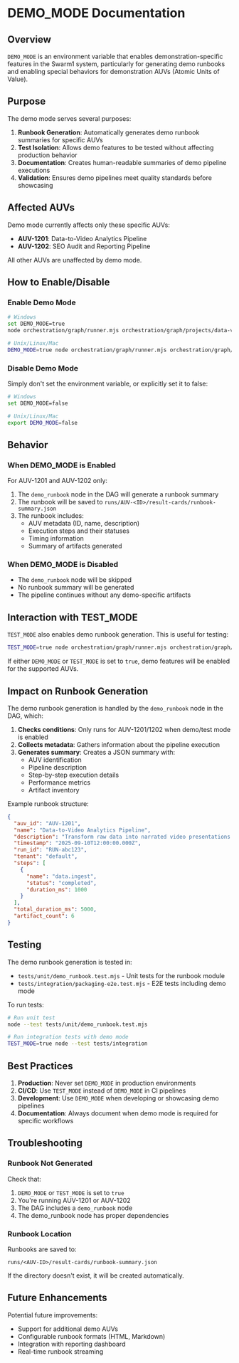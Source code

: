 # DEMO_MODE Documentation

## Overview

`DEMO_MODE` is an environment variable that enables demonstration-specific features in the Swarm1 system, particularly for generating demo runbooks and enabling special behaviors for demonstration AUVs (Atomic Units of Value).

## Purpose

The demo mode serves several purposes:

1. **Runbook Generation**: Automatically generates demo runbook summaries for specific AUVs
2. **Test Isolation**: Allows demo features to be tested without affecting production behavior
3. **Documentation**: Creates human-readable summaries of demo pipeline executions
4. **Validation**: Ensures demo pipelines meet quality standards before showcasing

## Affected AUVs

Demo mode currently affects only these specific AUVs:

- **AUV-1201**: Data-to-Video Analytics Pipeline
- **AUV-1202**: SEO Audit and Reporting Pipeline

All other AUVs are unaffected by demo mode.

## How to Enable/Disable

### Enable Demo Mode

```bash
# Windows
set DEMO_MODE=true
node orchestration/graph/runner.mjs orchestration/graph/projects/data-video-demo.yaml

# Unix/Linux/Mac
DEMO_MODE=true node orchestration/graph/runner.mjs orchestration/graph/projects/data-video-demo.yaml
```

### Disable Demo Mode

Simply don't set the environment variable, or explicitly set it to false:

```bash
# Windows
set DEMO_MODE=false

# Unix/Linux/Mac
export DEMO_MODE=false
```

## Behavior

### When DEMO_MODE is Enabled

For AUV-1201 and AUV-1202 only:

1. The `demo_runbook` node in the DAG will generate a runbook summary
2. The runbook will be saved to `runs/AUV-<ID>/result-cards/runbook-summary.json`
3. The runbook includes:
   - AUV metadata (ID, name, description)
   - Execution steps and their statuses
   - Timing information
   - Summary of artifacts generated

### When DEMO_MODE is Disabled

- The `demo_runbook` node will be skipped
- No runbook summary will be generated
- The pipeline continues without any demo-specific artifacts

## Interaction with TEST_MODE

`TEST_MODE` also enables demo runbook generation. This is useful for testing:

```bash
TEST_MODE=true node orchestration/graph/runner.mjs orchestration/graph/projects/data-video-demo.yaml
```

If either `DEMO_MODE` or `TEST_MODE` is set to `true`, demo features will be enabled for the supported AUVs.

## Impact on Runbook Generation

The demo runbook generation is handled by the `demo_runbook` node in the DAG, which:

1. **Checks conditions**: Only runs for AUV-1201/1202 when demo/test mode is enabled
2. **Collects metadata**: Gathers information about the pipeline execution
3. **Generates summary**: Creates a JSON summary with:
   - AUV identification
   - Pipeline description
   - Step-by-step execution details
   - Performance metrics
   - Artifact inventory

Example runbook structure:

```json
{
  "auv_id": "AUV-1201",
  "name": "Data-to-Video Analytics Pipeline",
  "description": "Transform raw data into narrated video presentations...",
  "timestamp": "2025-09-10T12:00:00.000Z",
  "run_id": "RUN-abc123",
  "tenant": "default",
  "steps": [
    {
      "name": "data.ingest",
      "status": "completed",
      "duration_ms": 1000
    }
  ],
  "total_duration_ms": 5000,
  "artifact_count": 6
}
```

## Testing

The demo runbook generation is tested in:

- `tests/unit/demo_runbook.test.mjs` - Unit tests for the runbook module
- `tests/integration/packaging-e2e.test.mjs` - E2E tests including demo mode

To run tests:

```bash
# Run unit test
node --test tests/unit/demo_runbook.test.mjs

# Run integration tests with demo mode
TEST_MODE=true node --test tests/integration
```

## Best Practices

1. **Production**: Never set `DEMO_MODE` in production environments
2. **CI/CD**: Use `TEST_MODE` instead of `DEMO_MODE` in CI pipelines
3. **Development**: Use `DEMO_MODE` when developing or showcasing demo pipelines
4. **Documentation**: Always document when demo mode is required for specific workflows

## Troubleshooting

### Runbook Not Generated

Check that:

1. `DEMO_MODE` or `TEST_MODE` is set to `true`
2. You're running AUV-1201 or AUV-1202
3. The DAG includes a `demo_runbook` node
4. The demo_runbook node has proper dependencies

### Runbook Location

Runbooks are saved to:

```
runs/<AUV-ID>/result-cards/runbook-summary.json
```

If the directory doesn't exist, it will be created automatically.

## Future Enhancements

Potential future improvements:

- Support for additional demo AUVs
- Configurable runbook formats (HTML, Markdown)
- Integration with reporting dashboard
- Real-time runbook streaming
